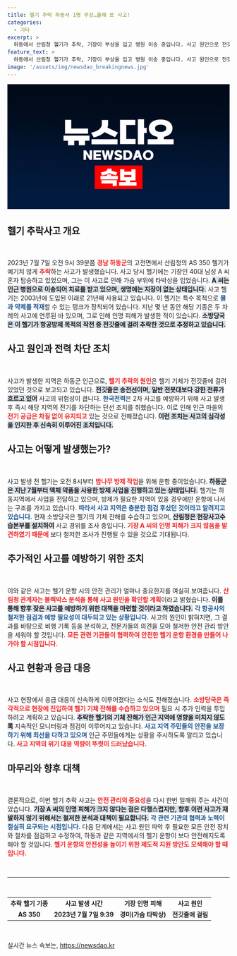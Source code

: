 ```yaml
---
title: 헬기 추락 하동서 1명 부상…올해 또 사고!
categories:
  - 기타
excerpt: >
  하동에서 산림청 헬기가 추락, 기장이 부상을 입고 병원 이송 중입니다. 사고 원인으로 전깃줄 걸림이 지목되며, 2차 사고 예방 조치 완료. 산림청은 추락 경위 파악을 위한 철저한 조사에 착수했습니다.
feature_text: >
  하동에서 산림청 헬기가 추락, 기장이 부상을 입고 병원 이송 중입니다. 사고 원인으로 전깃줄 걸림이 지목되며, 2차 사고 예방 조치 완료. 산림청은 추락 경위 파악을 위한 철저한 조사에 착수했습니다.
image: '/assets/img/newsdao_breakingnews.jpg'
---
```


<p><img src="/assets/img/newsdao_breakingnews.jpg" alt="ranknews 속보" /></p>

<h2 data-ke-size="size26">헬기 추락사고 개요</h2>

<p data-ke-size="size16">&nbsp;</p>

<p>2023년 7월 7일 오전 9시 39분쯤 <b><span style="color: #ee2323;">경남 하동군</span></b>의 고전면에서 산림청의 AS 350 헬기가 예기치 않게 <b><span style="color: #ee2323;">추락</span></b>하는 사고가 발생했습니다. 사고 당시 헬기에는 기장인 40대 남성 A 씨 혼자 탑승하고 있었으며, 그는 이 사고로 인해 가슴 부위에 타박상을 입었습니다. <b><span style="background-color: #21538527;">A 씨는 인근 병원으로 이송되어 치료를 받고 있으며, 생명에는 지장이 없는 상태입니다.</span></b> 사고 헬기는 2003년에 도입된 이래로 21년째 사용되고 있습니다. 이 헬기는 특수 목적으로 <b><span style="color: #1a5490;">물과 약제를 적재</span></b>할 수 있는 탱크가 장착되어 있습니다. 지난 몇 년 동안 해당 기종은 두 차례의 사고에 연루된 바 있으며, 그로 인해 인명 피해가 발생한 적이 있습니다. <b><span style="background-color: #21538527;">소방당국은 이 헬기가 항공방제 목적의 작전 중 전깃줄에 걸려 추락한 것으로 추정하고 있습니다.</span></b></p></p>

<h2 data-ke-size="size26">사고 원인과 전력 차단 조치</h2>

<p data-ke-size="size16">&nbsp;</p>

<p>사고가 발생한 지역은 하동군 인근으로, <b><span style="color: #ee2323;">헬기 추락의 원인</span></b>은 헬기 기체가 전깃줄에 걸려 있었던 것으로 보고되고 있습니다. <b><span style="background-color: #21538527;">전깃줄은 송전선이며, 일반 전봇대보다 강한 전류가 흐르고 있어</span></b> 사고의 위험성이 큽니다. <b><span style="color: #1a5490;">한국전력</span></b>은 2차 사고를 예방하기 위해 사고 발생 후 즉시 해당 지역의 전기를 차단하는 단선 조치를 취했습니다. 이로 인해 인근 마을의 <b><span style="color: #ee2323;">전기 공급은 차질 없이 유지되고</span></b> 있는 것으로 전해졌습니다. <b><span style="background-color: #21538527;">이런 조치는 사고의 심각성을 인지한 후 신속히 이루어진 조치입니다.</span></b></p></p>

<h2 data-ke-size="size26">사고는 어떻게 발생했는가?</h2>

<p data-ke-size="size16">&nbsp;</p>

<p>사고 발생 전 헬기는 오전 8시부터 <b><span style="color: #ee2323;">밤나무 방제 작업</span></b>을 위해 운항 중이었습니다. <b><span style="background-color: #21538527;">하동군은 지난 7월부터 액체 약품을 사용한 방제 사업을 진행하고 있는 상태입니다.</span></b> 헬기는 하동지역에서 사업을 전담하고 있으며, 방제가 필요한 지역이 있을 경우에만 운항에 나서는 구조를 가지고 있습니다. <b><span style="color: #1a5490;">따라서 사고 지역은 충분한 점검 후샀던 것이라고 알려지고 있습니다.</span></b> 현재 소방당국은 헬기의 기체 잔해를 수습하고 있으며, <b><span style="background-color: #21538527;">산림청은 현장사고수습본부를 설치하여</span></b> 사고 경위를 조사 중입니다. <b><span style="color: #ee2323;">기장 A 씨의 인명 피해가 크지 않음을 발견하였기 때문에</span></b> 보다 철저한 조사가 진행될 수 있을 것으로 기대됩니다.</p></p>

<h2 data-ke-size="size26">추가적인 사고를 예방하기 위한 조치</h2>

<p data-ke-size="size16">&nbsp;</p>

<p>이와 같은 사고는 헬기 운항 시의 안전 관리가 얼마나 중요한지를 여실히 보여줍니다. <b><span style="color: #ee2323;">산림청 관계자는 블랙박스 분석을 통해 사고 원인을 확인할 계획</span></b>이라고 밝혔습니다. <b><span style="background-color: #21538527;">이를 통해 향후 잦은 사고를 예방하기 위한 대책을 마련할 것이라고 하였습니다.</span></b> <b><span style="color: #1a5490;">각 항공사의 철저한 점검과 예방 필요성이 대두되고 있는 상황입니다.</span></b> 사고의 원인이 밝혀지면, 그 결과를 바탕으로 비행 기록 등을 분석하고, 전문가들의 의견을 모아 철저한 안전 관리 방안을 세워야 할 것입니다. <b><span style="color: #ee2323;">모든 관련 기관들이 협력하여 안전한 헬기 운항 환경을 만들어 나가야 할 시점입니다.</span></b></p></p>

<h2 data-ke-size="size26">사고 현황과 응급 대응</h2>

<p data-ke-size="size16">&nbsp;</p>

<p>사고 현장에서 응급 대응이 신속하게 이루어졌다는 소식도 전해졌습니다. <b><span style="color: #ee2323;">소방당국은 즉각적으로 현장에 진입하여 헬기 기체 잔해를 수습하고 있으며</span></b> 필요 시 추가 인력을 투입하려고 계획하고 있습니다. <b><span style="background-color: #21538527;">추락한 헬기의 기체 잔해가 인근 지역에 영향을 미치지 않도록</span></b> 지속적인 모니터링과 점검이 이루어지고 있습니다. <b><span style="color: #1a5490;">사고 지역 주민들의 안전을 보장하기 위해 최선을 다하고 있으며</span></b> 인근 주민들에게는 상황을 주시하도록 알리고 있습니다. <b><span style="color: #ee2323;">사고 지역의 위기 대응 역량이 뚜렷이 드러났습니다.</span></b></p></p>

<h2 data-ke-size="size26">마무리와 향후 대책</h2>

<p data-ke-size="size16">&nbsp;</p>

<p>결론적으로, 이번 헬기 추락 사고는 <b><span style="color: #ee2323;">안전 관리의 중요성</span></b>을 다시 한번 일깨워 주는 사건이었습니다. <b><span style="background-color: #21538527;">기장 A 씨의 인명 피해가 크지 않다는 점은 다행스럽지만, 향후 이런 사고가 재발하지 않기 위해서는 철저한 분석과 대책이 필요합니다.</span></b> <b><span style="color: #1a5490;">각 관련 기관의 협력과 노력이 절실히 요구되는 시점입니다.</span></b> 다음 단계에서는 사고 원인 파악 후 필요한 모든 안전 장치와 절차를 점검하고 수정하여, 하동과 같은 지역에서의 헬기 운항이 보다 안전해지도록 해야 할 것입니다. <b><span style="color: #ee2323;">헬기 운항의 안전성을 높이기 위한 제도적 지원 방안도 모색해야 할 때입니다.</span></b></p> </p>

<p data-ke-size="size16">&nbsp;</p>

<hr />

<p data-ke-size="size16">&nbsp;</p>

<table>
  <tr>
    <td style="text-align: center; height: 17px;"><b>추락 헬기 기종</b></td>
    <td style="text-align: center; height: 17px;"><b>사고 발생 시간</b></td>
    <td style="text-align: center; height: 17px;"><b>기장 인명 피해</b></td>
    <td style="text-align: center; height: 17px;"><b>사고 원인</b></td>
  </tr>
  <tr>
    <td style="text-align: center; height: 17px;"><b>AS 350</b></td>
    <td style="text-align: center; height: 17px;"><b>2023년 7월 7일 9:39</b></td>
    <td style="text-align: center; height: 17px;"><b>경미(가슴 타박상)</b></td>
    <td style="text-align: center; height: 17px;"><b>전깃줄에 걸림</b></td>
  </tr>
</table>

<p data-ke-size="size16">&nbsp;</p>
실시간 뉴스 속보는, <a href="https://newsdao.kr" rel="dofollow">https://newsdao.kr</a>


